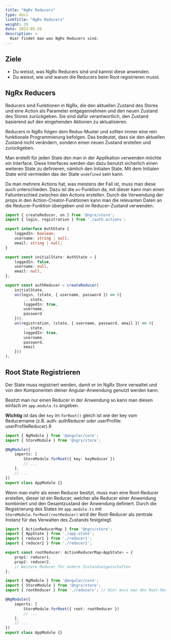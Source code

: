 ```yaml
---
title: "NgRx Reducers"
type: docs
linkTitle: "NgRx Reducers"
weight: 29
date: 2023-05-26
description: >
  Hier findet man was NgRx Reducers sind.
---
```

## Ziele
* Du weisst, was NgRx Reducers sind und kannst diese anwenden.
* Du weisst, wie und warum die Reducers beim Root registrieren musst.

## NgRx Reducers
Reducers sind Funktionen in NgRx, die den aktuellen Zustand des Stores und eine Action als Parameter entgegennehmen und den neuen Zustand des Stores zurückgeben. Sie sind dafür verantwortlich, den Zustand basierend auf den eingehenden Aktionen zu aktualisieren.

Reducers in NgRx folgen dem Redux-Muster und sollten immer eine rein funktionale Programmierung befolgen. Das bedeutet, dass sie den aktuellen Zustand nicht verändern, sondern einen neuen Zustand erstellen und zurückgeben.

Man erstellt für jeden State den man in der Applikation verwenden möchte ein Interface. Diese Interfaces werden dan dazu benutzt sicherlich einen weiteren State zu definieren, nämlich den Initialen State. Mit dem Initialen State wird vermieden das der State `undefined` sein kann.

Da man mehrere Actions hat, was meistens der Fall ist, muss man diese auch unterschieden. Dazu ist die `on`-Funktion da, mit dieser kann man einen Fallunterschied zwischen den Actions erstellen. Durch die Verwendung der props in den Action-Creator-Funktionen kann man die relevanten Daten an die Reducer-Funktion übergeben und im Reducer-Zustand verwenden.


```typescript
import { createReducer, on } from '@ngrx/store';
import { login, registration } from './auth.actions';

export interface AuthState {
    loggedIn: boolean;
    username: string | null;
    email: string | null;
}

export const initialState: AuthState = {
    loggedIn: false, 
    username: null, 
    email: null,
};

export const authReducer = createReducer(
    initialState,
    on(login, (state, { username, password }) => ({
        ...state, 
        loggedIn: true, 
        username, 
        password
    })), 
    on(registration, (state, { username, password, email }) => ({
        ...state, 
        loggedIn: true, 
        username, 
        password, 
        email
    }))
);
```

## Root State Registrieren
Der State muss registriert werden, damit er im NgRx Store verwaltet und von den Komponenten deiner Angular-Anwendung genutzt werden kann.

Besitzt man nur einen Reducer in der Anwendung so kann man diesen einfach im `app.module.ts` angeben.

**Wichtig** ist das der `key` im `forRoot()` gleich ist wie der key vom Reducername (z.B. auth: authReducer oder userProfile: userProfileReducer).9

```typescript
import { NgModule } from '@angular/core';
import { StoreModule } from '@ngrx/store';

@NgModule({
    imports: [
        StoreModule.forRoot({ key: keyReducer })
        // ...
    ],
    // ...
})
export class AppModule {}
```

Wenn man mehr als einen Reducer besitzt, muss man eine Root-Reducer erstellen, dieser ist ein Reducer, welcher alle Reducer einer Anwendung kombiniert und den Gesamtzustand der Anwendung definiert.
Durch die Registrierung des States im `app.module.ts` mit `StoreModule.forRoot(rootReducer)` wird der Root-Reducer als zentrale Instanz für das Verwalten des Zustands festgelegt.

```typescript
import { ActionReducerMap } from '@ngrx/store';
import { AppState } from './app-state';
import { reducer1 } from './reducer1';
import { reducer2 } from './reducer2';

export const rootReducer: ActionReducerMap<AppState> = {
    prop1: reducer1, 
    prop2: reducer2, 
    // Weitere Reducer für andere Zustandseigenschaften
};
```
```typescript
import { NgModule } from '@angular/core';
import { StoreModule } from '@ngrx/store';
import { rootReducer } from './reducers'; // Hier muss man den Root-Reducer importieren

@NgModule({
    imports: [
        StoreModule.forRoot({ root: rootReducer })
        // ...
    ],
    // ...
})
export class AppModule {}
```

